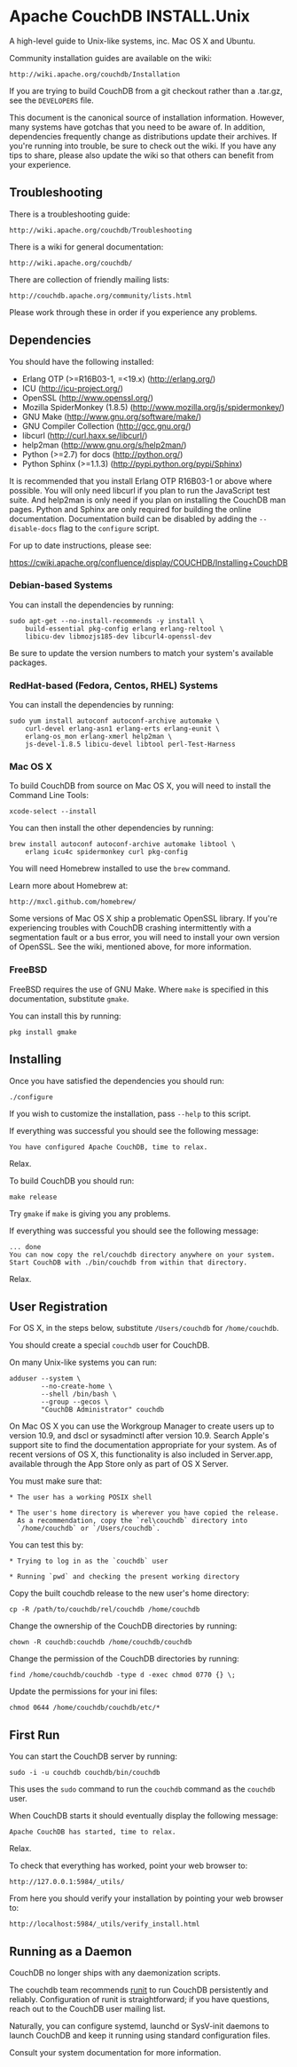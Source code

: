 # Apache CouchDB INSTALL.Unix

A high-level guide to Unix-like systems, inc. Mac OS X and Ubuntu.

Community installation guides are available on the wiki:

    http://wiki.apache.org/couchdb/Installation

If you are trying to build CouchDB from a git checkout rather than
a .tar.gz, see the `DEVELOPERS` file.

This document is the canonical source of installation
information. However, many systems have gotchas that you need to be
aware of. In addition, dependencies frequently change as distributions
update their archives. If you're running into trouble, be sure to
check out the wiki. If you have any tips to share, please also update
the wiki so that others can benefit from your experience.

## Troubleshooting

There is a troubleshooting guide:

    http://wiki.apache.org/couchdb/Troubleshooting

There is a wiki for general documentation:

    http://wiki.apache.org/couchdb/

There are collection of friendly mailing lists:

    http://couchdb.apache.org/community/lists.html

Please work through these in order if you experience any problems.

## Dependencies

You should have the following installed:

 * Erlang OTP (>=R16B03-1, =<19.x) (http://erlang.org/)
 * ICU                          (http://icu-project.org/)
 * OpenSSL                      (http://www.openssl.org/)
 * Mozilla SpiderMonkey (1.8.5) (http://www.mozilla.org/js/spidermonkey/)
 * GNU Make                     (http://www.gnu.org/software/make/)
 * GNU Compiler Collection      (http://gcc.gnu.org/)
 * libcurl                      (http://curl.haxx.se/libcurl/)
 * help2man                     (http://www.gnu.org/s/help2man/)
 * Python (>=2.7) for docs      (http://python.org/)
 * Python Sphinx (>=1.1.3)      (http://pypi.python.org/pypi/Sphinx)

It is recommended that you install Erlang OTP R16B03-1 or above where
possible.  You will only need libcurl if you plan to run the
JavaScript test suite. And help2man is only need if you plan on
installing the CouchDB man pages.  Python and Sphinx are only required
for building the online documentation. Documentation build can be disabled
by adding the `--disable-docs` flag to the `configure` script.

For up to date instructions, please see:

  https://cwiki.apache.org/confluence/display/COUCHDB/Installing+CouchDB

### Debian-based Systems

You can install the dependencies by running:

    sudo apt-get --no-install-recommends -y install \
        build-essential pkg-config erlang erlang-reltool \
        libicu-dev libmozjs185-dev libcurl4-openssl-dev

Be sure to update the version numbers to match your system's available
packages.

### RedHat-based (Fedora, Centos, RHEL) Systems

You can install the dependencies by running:

    sudo yum install autoconf autoconf-archive automake \
        curl-devel erlang-asn1 erlang-erts erlang-eunit \
        erlang-os_mon erlang-xmerl help2man \
        js-devel-1.8.5 libicu-devel libtool perl-Test-Harness

### Mac OS X

To build CouchDB from source on Mac OS X, you will need to install
the Command Line Tools:

    xcode-select --install

You can then install the other dependencies by running:

    brew install autoconf autoconf-archive automake libtool \
        erlang icu4c spidermonkey curl pkg-config

You will need Homebrew installed to use the `brew` command.

Learn more about Homebrew at:

    http://mxcl.github.com/homebrew/

Some versions of Mac OS X ship a problematic OpenSSL library. If
you're experiencing troubles with CouchDB crashing intermittently with
a segmentation fault or a bus error, you will need to install your own
version of OpenSSL. See the wiki, mentioned above, for more information.

### FreeBSD

FreeBSD requires the use of GNU Make. Where `make` is specified in this
documentation, substitute `gmake`.

You can install this by running:

    pkg install gmake

## Installing

Once you have satisfied the dependencies you should run:

    ./configure

If you wish to customize the installation, pass `--help` to this
script.

If everything was successful you should see the following message:

    You have configured Apache CouchDB, time to relax.

Relax.

To build CouchDB you should run:

    make release

Try `gmake` if `make` is giving you any problems.

If everything was successful you should see the following message:

    ... done
    You can now copy the rel/couchdb directory anywhere on your system.
    Start CouchDB with ./bin/couchdb from within that directory.

Relax.

## User Registration

For OS X, in the steps below, substitute `/Users/couchdb` for `/home/couchdb`.

You should create a special `couchdb` user for CouchDB.

On many Unix-like systems you can run:

    adduser --system \
            --no-create-home \
            --shell /bin/bash \
            --group --gecos \
            "CouchDB Administrator" couchdb

On Mac OS X you can use the Workgroup Manager to create users up to version
10.9, and dscl or sysadminctl after version 10.9. Search Apple's support
site to find the documentation appropriate for your system. As of recent
versions of OS X, this functionality is also included in Server.app,
available through the App Store only as part of OS X Server.

You must make sure that:

    * The user has a working POSIX shell

    * The user's home directory is wherever you have copied the release.
      As a recommendation, copy the `rel\couchdb` directory into
      `/home/couchdb` or `/Users/couchdb`.

You can test this by:

    * Trying to log in as the `couchdb` user

    * Running `pwd` and checking the present working directory

Copy the built couchdb release to the new user's home directory:

    cp -R /path/to/couchdb/rel/couchdb /home/couchdb

Change the ownership of the CouchDB directories by running:

    chown -R couchdb:couchdb /home/couchdb/couchdb 

Change the permission of the CouchDB directories by running:

    find /home/couchdb/couchdb -type d -exec chmod 0770 {} \;

Update the permissions for your ini files:

    chmod 0644 /home/couchdb/couchdb/etc/*

## First Run

You can start the CouchDB server by running:

    sudo -i -u couchdb couchdb/bin/couchdb

This uses the `sudo` command to run the `couchdb` command as the
`couchdb` user.

When CouchDB starts it should eventually display the following
message:

    Apache CouchDB has started, time to relax.

Relax.

To check that everything has worked, point your web browser to:

    http://127.0.0.1:5984/_utils/

From here you should verify your installation by pointing your web browser to:

    http://localhost:5984/_utils/verify_install.html

## Running as a Daemon

CouchDB no longer ships with any daemonization scripts.

The couchdb team recommends [runit](http://smarden.org/runit/) to
run CouchDB persistently and reliably. Configuration of runit is
straightforward; if you have questions, reach out to the CouchDB
user mailing list.

Naturally, you can configure systemd, launchd or SysV-init daemons to
launch CouchDB and keep it running using standard configuration files.

Consult your system documentation for more information.
